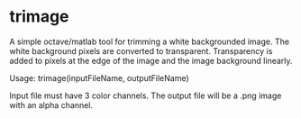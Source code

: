 # trimage

A simple octave/matlab tool for trimming a white backgrounded image. The white background pixels are converted to transparent. Transparency is added to pixels at the edge of the image and the image background linearly.

Usage: trimage(inputFileName, outputFileName)

Input file must have 3 color channels. The output file will be a .png image with an alpha channel.